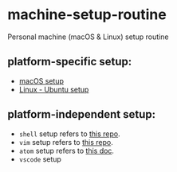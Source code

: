 # machine-setup-routine

Personal machine (macOS &amp; Linux) setup routine

## platform-specific setup:

- [macOS setup](macOS.md)
- [Linux - Ubuntu setup](ubuntu.md)


## platform-independent setup:

- `shell` setup refers to [this repo](https://github.com/MarkHershey/dotfiles).
- `vim` setup refers to [this repo](https://github.com/MarkHershey/vimrc).
- `atom` setup refers to [this doc](atom.md).
- `vscode` setup
